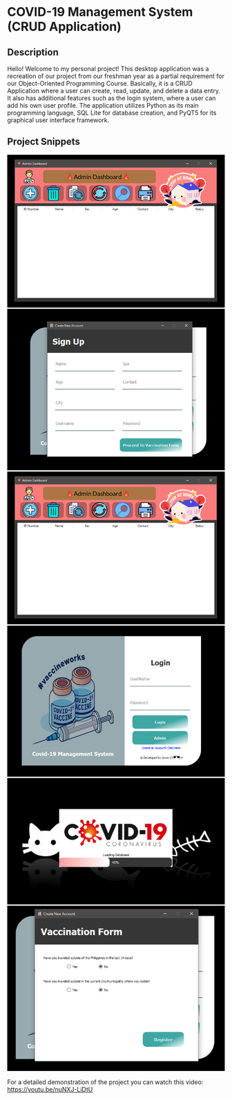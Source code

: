 # COVID-19 Management System (CRUD Application)

## Description
Hello! Welcome to my personal project! This desktop application was a recreation of our project from our freshman year as a partial requirement for our Object-Oriented Programming Course. Basically, it is a CRUD Application where a user can create, read, update, and delete a data entry. It also has additional features such as the login system, where a user can add his own user profile. The application utilizes Python as its main programming language, SQL Lite for database creation, and PyQT5 for its graphical user interface framework.

## Project Snippets
![Screenshot](project_snippets\admin_dashboard.png)
![Screenshot](project_snippets\create_new_acc.png)
![Screenshot](project_snippets\admin_dashboard.png)
![Screenshot](project_snippets\login.png)
![Screenshot](project_snippets\splash_screen.png)
![Screenshot](project_snippets\vaccination_form.png)

For a detailed demonstration of the project you can watch this video:
https://youtu.be/nuNXJ-LiDtU


